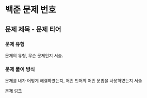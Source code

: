 # 백준 문제 번호
## 문제 제목 - 문제 티어
### 문제 유형

문제의 유형, 무슨 문제인지 서술.

### 문제 풀이 방식

문제를 내가 어떻게 해결하였는지, 어떤 언어의 어떤 문법을 사용하였는지 서술

[문제 링크]()
